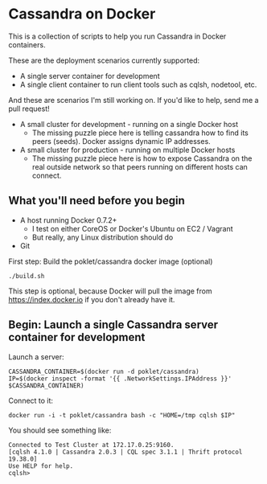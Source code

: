 Cassandra on Docker
===================

This is a collection of scripts to help you run Cassandra in Docker containers.

These are the deployment scenarios currently supported:

- A single server container for development
- A single client container to run client tools such as cqlsh, nodetool, etc.

And these are scenarios I'm still working on. If you'd like to help, send me a pull request!

- A small cluster for development - running on a single Docker host
	- The missing puzzle piece here is telling cassandra how to find its peers (seeds). Docker assigns dynamic IP addresses.
- A small cluster for production - running on multiple Docker hosts
	- The missing puzzle piece here is how to expose Cassandra on the real outside network so that peers running on different hosts can connect.

What you'll need before you begin
---------------------------------

- A host running Docker 0.7.2+
	- I test on either CoreOS or Docker's Ubuntu on EC2 / Vagrant
	- But really, any Linux distribution should do
- Git

First step: Build the poklet/cassandra docker image (optional)

	./build.sh

This step is optional, because Docker will pull the image from https://index.docker.io if you don't already have it.


Begin: Launch a single Cassandra server container for development
-----------------------------------------------------------------

Launch a server:

	CASSANDRA_CONTAINER=$(docker run -d poklet/cassandra)
	IP=$(docker inspect -format '{{ .NetworkSettings.IPAddress }}' $CASSANDRA_CONTAINER)

Connect to it:

	docker run -i -t poklet/cassandra bash -c "HOME=/tmp cqlsh $IP"
	

You should see something like:

	Connected to Test Cluster at 172.17.0.25:9160.
	[cqlsh 4.1.0 | Cassandra 2.0.3 | CQL spec 3.1.1 | Thrift protocol 19.38.0]
	Use HELP for help.
	cqlsh> 



